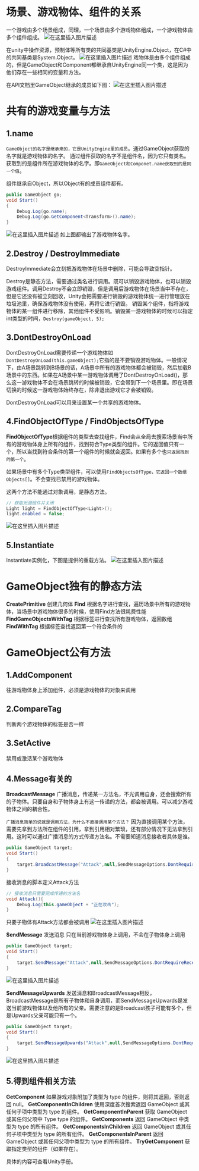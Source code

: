 # 场景、游戏物体、组件的关系
一个游戏由多个场景组成，同理，一个场景由多个游戏物体组成，一个游戏物体由多个组件组成。
![在这里插入图片描述](https://img-blog.csdnimg.cn/20200930154034388.png?x-oss-process=image/watermark,type_ZmFuZ3poZW5naGVpdGk,shadow_10,text_aHR0cHM6Ly9ibG9nLmNzZG4ubmV0L3dhbmtjbg==,size_16,color_FFFFFF,t_70#pic_center)

在unity中操作资源，预制体等所有类的共同基类是UnityEngine.Object，在C#中的共同基类是System.Object。
![在这里插入图片描述](https://img-blog.csdnimg.cn/20200930154645424.png?x-oss-process=image/watermark,type_ZmFuZ3poZW5naGVpdGk,shadow_10,text_aHR0cHM6Ly9ibG9nLmNzZG4ubmV0L3dhbmtjbg==,size_16,color_FFFFFF,t_70#pic_center)
戏物体是由多个组件组成的，但是GameObject和Component都继承自UnityEngine同一个类，这是因为他们存在一些相同的变量和方法。

在API文档里GameObject继承的成员如下图：
![在这里插入图片描述](https://img-blog.csdnimg.cn/20200930155627205.png?x-oss-process=image/watermark,type_ZmFuZ3poZW5naGVpdGk,shadow_10,text_aHR0cHM6Ly9ibG9nLmNzZG4ubmV0L3dhbmtjbg==,size_16,color_FFFFFF,t_70#pic_center)
# 共有的游戏变量与方法
## 1.name
`GameObject的名字是继承来的，它是UnityEngine里的成员`。通过GameObject获取的名字就是游戏物体的名字。
通过组件获取的名字不是组件名，因为它只有类名。获取到的是组件所在游戏物体的名字。即`GameObject和Componet.name获取到的是同一个值`。

组件继承自Object，所以Object有的成员组件都有。
```csharp
public GameObject go;
void Start()
{
    Debug.Log(go.name);
    Debug.Log(go.GetComponent<Transform>().name);
}
```
![在这里插入图片描述](https://img-blog.csdnimg.cn/2020093016113183.png?x-oss-process=image/watermark,type_ZmFuZ3poZW5naGVpdGk,shadow_10,text_aHR0cHM6Ly9ibG9nLmNzZG4ubmV0L3dhbmtjbg==,size_16,color_FFFFFF,t_70#pic_center)
如上图都输出了游戏物体名字。

## 2.Destroy / DestroyImmediate
DestroyImmediate会立刻把游戏物体在场景中删除，可能会导致空指针。

Destroy是静态方法，需要通过类名进行调用。既可以销毁游戏物体，也可以销毁游戏组件。调用Destroy不会立即销毁，但是调用后游戏物体在场景当中不存在，但是它还没有被立刻回收，Unity会把需要进行销毁的游戏物体统一进行管理放在垃圾池里，确保游戏物体没有使用，再将它进行销毁。
销毁某个组件，指将游戏物体的某一组件进行移除，其他组件不受影响。销毁某一游戏物体的时候可以指定int类型的时间，`Destroy(gameObject, 5);`

## 3.DontDestroyOnLoad
DontDestroyOnLoad需要传递一个游戏物体如`DontDestroyOnLoad(this.gameObject);`它指的是不要销毁游戏物体。一般情况下，由A场景跳转到B场景的话，A场景中所有的游戏物体都会被销毁，然后加载B场景中的东西。如果在A场景中某一游戏物体调用了DontDestroyOnLoad()，那么这一游戏物体不会在场景跳转的时候被销毁，它会带到下一个场景里。即在场景切换的时候这一游戏物体始终存在，除非退出游戏它才会被销毁。

DontDestroyOnLoad可以用来设置某一个共享的游戏物体。

## 4.FindObjectOfType / FindObjectsOfType
**FindObjectOfType**根据组件的类型去查找组件，Find会从全局去搜索场景当中所有的游戏物体身上所有的组件，找到符合Type类型的组件。它的返回值只有一个，所以当找到符合条件的第一个组件的时候就会返回。如果有多个也`只返回找到的第一个`。

如果场景中有多个Type类型组件，可以使用`FindObjectsOfType，它返回一个数组Objects[]`。不会查找已禁用的游戏物体。

这两个方法不能通过对象调用，是静态方法。

```csharp
// 获取光源组件并关闭
Light light = FindObjectOfType<Light>();
light.enabled = false;
```
![在这里插入图片描述](https://img-blog.csdnimg.cn/20200930190810528.png?x-oss-process=image/watermark,type_ZmFuZ3poZW5naGVpdGk,shadow_10,text_aHR0cHM6Ly9ibG9nLmNzZG4ubmV0L3dhbmtjbg==,size_16,color_FFFFFF,t_70#pic_center)
## 5.Instantiate
Instantiate实例化，下图是提供的重载方法。
![在这里插入图片描述](https://img-blog.csdnimg.cn/20200930225053868.png?x-oss-process=image/watermark,type_ZmFuZ3poZW5naGVpdGk,shadow_10,text_aHR0cHM6Ly9ibG9nLmNzZG4ubmV0L3dhbmtjbg==,size_16,color_FFFFFF,t_70#pic_center)

# GameObject独有的静态方法
**CreatePrimitive** 创建几何体
**Find** 根据名字进行查找，遍历场景中所有的游戏物体，当场景中游戏物体很多的时候，使用Find方法很耗费性能
**FindGameObjectsWithTag**	根据标签进行查找所有游戏物体，返回数组
**FindWithTag** 根据标签查找返回第一个符合条件的

# GameObject公有方法
## 1.AddComponent
往游戏物体身上添加组件，必须是游戏物体的对象来调用

## 2.CompareTag
判断两个游戏物体的标签是否一样

## 3.SetActive
禁用或激活某个游戏物体

## 4.Message有关的
**BroadcastMessage** 广播消息，传递某一方法名，不光调用自身，还会搜索所有的子物体。只要自身和子物体身上有这一传递的方法，都会被调用。可以减少游戏物体之间的耦合性。

`广播消息简单的说就是调用方法，为什么不直接调用某个方法？`
因为直接调用某个方法，需要先拿到方法所在组件的引用，拿到引用相对繁琐，还有部分情况下无法拿到引用。这时可以通过广播消息的方式传递方法名。不需要知道消息接收者具体是谁。
```csharp
public GameObject target;
void Start()
{
    target.BroadcastMessage("Attack",null,SendMessageOptions.DontRequireReceiver);
}
```
接收消息的脚本定义Attack方法
```csharp
// 接收消息只需要完成传递的方法名
void Attack(){
    Debug.Log(this.gameObject + "正在攻击");
}
```
只要子物体有Attack方法都会被调用
![在这里插入图片描述](https://img-blog.csdnimg.cn/20201001000743455.png?x-oss-process=image/watermark,type_ZmFuZ3poZW5naGVpdGk,shadow_10,text_aHR0cHM6Ly9ibG9nLmNzZG4ubmV0L3dhbmtjbg==,size_16,color_FFFFFF,t_70#pic_center)


**SendMessage** 发送消息
只在当前游戏物体身上调用，不会在子物体身上调用

```csharp
public GameObject target;
void Start()
{
    target.SendMessage("Attack",null,SendMessageOptions.DontRequireReceiver);
}
```
![在这里插入图片描述](https://img-blog.csdnimg.cn/20201001000612629.png?x-oss-process=image/watermark,type_ZmFuZ3poZW5naGVpdGk,shadow_10,text_aHR0cHM6Ly9ibG9nLmNzZG4ubmV0L3dhbmtjbg==,size_16,color_FFFFFF,t_70#pic_center)

**SendMessageUpwards** 发送消息和BroadcastMessage相反，BroadcastMessage是所有子物体和自身调用，而SendMessageUpwards是发送当前游戏物体以及他所有的父亲。需要注意的是Broadcast孩子可能有多个，但是Upwards父亲可能只有一个。
```csharp
public GameObject target;
void Start()
{
    target.SendMessageUpwards("Attack",null,SendMessageOptions.DontRequireReceiver);
}
```
![在这里插入图片描述](https://img-blog.csdnimg.cn/20201001001931482.png?x-oss-process=image/watermark,type_ZmFuZ3poZW5naGVpdGk,shadow_10,text_aHR0cHM6Ly9ibG9nLmNzZG4ubmV0L3dhbmtjbg==,size_16,color_FFFFFF,t_70#pic_center)

## 5.得到组件相关方法
**GetComponent**	如果游戏对象附加了类型为 type 的组件，则将其返回，否则返回 null。
**GetComponentInChildren**	使用深度首次搜索返回 GameObject 或其任何子项中类型为 type 的组件。
**GetComponentInParent**	获取 GameObject 或其任何父项中 Type type 的组件。
**GetComponents**	返回 GameObject 中类型为 type 的所有组件。
**GetComponentsInChildren**	 返回 GameObject 或其任何子项中类型为 type 的所有组件。
**GetComponentsInParent** 返回 GameObject 或其任何父项中类型为 type 的所有组件。
**TryGetComponent**	获取指定类型的组件（如果存在）。

具体的内容可查看Unity手册。